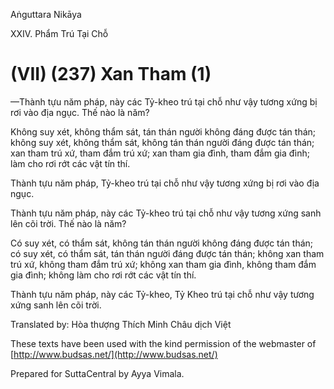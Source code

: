 Aṅguttara Nikāya

XXIV. Phẩm Trú Tại Chỗ

# (VII) (237) Xan Tham (1)

—Thành tựu năm pháp, này các Tỷ-kheo trú tại chỗ như vậy tương xứng bị rơi vào địa ngục. Thế nào là năm?

Không suy xét, không thẩm sát, tán thán người không đáng được tán thán; không suy xét, không thẩm sát, không tán thán người đáng được tán thán; xan tham trú xứ, tham đắm trú xứ; xan tham gia đình, tham đắm gia đình; làm cho rơi rớt các vật tín thí.

Thành tựu năm pháp, Tỷ-kheo trú tại chỗ như vậy tương xứng bị rơi vào địa ngục.

Thành tựu năm pháp, này các Tỷ-kheo trú tại chỗ như vậy tương xứng sanh lên cõi trời. Thế nào là năm?

Có suy xét, có thẩm sát, không tán thán người không đáng được tán thán; có suy xét, có thẩm sát, tán thán người đáng được tán thán; không xan tham trú xứ, không tham đắm trú xứ; không xan tham gia đình, không tham đắm gia đình; không làm cho rơi rớt các vật tín thí.

Thành tựu năm pháp, này các Tỷ-kheo, Tỷ Kheo trú tại chỗ như vậy tương xứng sanh lên cõi trời.

Translated by: Hòa thượng Thích Minh Châu dịch Việt

These texts have been used with the kind permission of the webmaster of [http://www.budsas.net/](http://www.budsas.net/)

Prepared for SuttaCentral by Ayya Vimala.